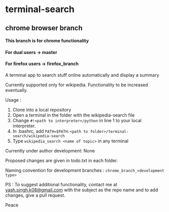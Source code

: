 # terminal-search
## chrome browser branch

#### This branch is for chrome functionality
#### For dual users    -> master
#### For firefox users -> firefox_branch

A terminal app to search stuff online automatically and display a summary

Currently supported only for wikipedia. Functionality to be increased eventually.

Usage : 
1. Clone into a local repository
2. Open a terminal in the folder with the wikipedia-search file
3. Change `#!<path to interpreter>/python` in line 1 to your local interpreter. 
4. In .bashrc, add `PATH=$PATH:<path to folder>/terminal-search/wikipedia-search`
5. Type `wikipedia_search <name of topic>` in any terminal

Currently under author development: None

Proposed changes are given in todo.txt in each folder.

Naming convention for development branches : `chrome_branch_<development type>`

PS : To suggest additional functionality, contact me at yash.singh.k08@gmail.com with the
     subject as the repo name and to add changes, give a pull request.

Peace
